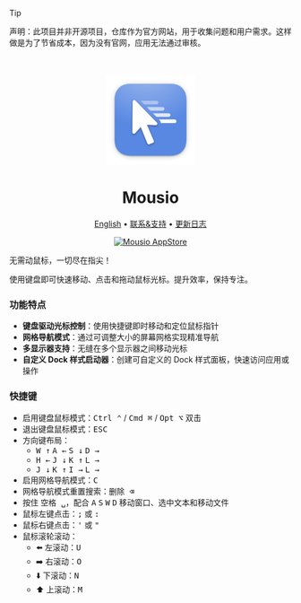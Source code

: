 <!--idoc:ignore:start-->
> [!TIP]
> 声明：此项目并非开源项目，仓库作为官方网站，用于收集问题和用户需求。这样做是为了节省成本，因为没有官网，应用无法通过审核。
<!--idoc:ignore:end-->

<div align="center">
  <br />
  <br />
  <img src="./assets/logo.png" width="160" height="160">
  <h1>
    Mousio
  </h1>
  <!--rehype:style=border: 0;-->
  <p>
    <a href="./README.md">English</a> • 
    <a target="_blank" href="https://github.com/jaywcjlove/mousio/issues/new?template=bug_report_cn.yml">联系&支持</a> • 
    <a href="./CHANGELOG.zh.md">更新日志</a>
  </p>
  <p>
    <a target="_blank" href="https://apps.apple.com/app/Mousio/6746747327" title="Mousio for macOS">
      <img alt="Mousio AppStore" src="https://jaywcjlove.github.io/sb/download/macos.svg" height="51">
    </a>
  </p>
</div>

无需动鼠标，一切尽在指尖！

使用键盘即可快速移动、点击和拖动鼠标光标。提升效率，保持专注。

### 功能特点

- **键盘驱动光标控制**：使用快捷键即时移动和定位鼠标指针  
- **网格导航模式**：通过可调整大小的屏幕网格实现精准导航  
- **多显示器支持**：无缝在多个显示器之间移动光标  
- **自定义 Dock 样式启动器**：创建可自定义的 Dock 样式面板，快速访问应用或操作  

### 快捷键

- 启用键盘鼠标模式：<kbd>Ctrl ⌃</kbd> / <kbd>Cmd ⌘</kbd> / <kbd>Opt ⌥</kbd> 双击
- 退出键盘鼠标模式：<kbd>ESC</kbd>
- 方向键布局：
  - <kbd>W ↑</kbd> <kbd>A ←</kbd> <kbd>S ↓</kbd> <kbd>D →</kbd>
  - <kbd>H ←</kbd> <kbd>J ↓</kbd> <kbd>K ↑</kbd> <kbd>L →</kbd>
  - <kbd>J ↓</kbd> <kbd>K ↑</kbd> <kbd>I →</kbd> <kbd>L →</kbd>
- 启用网格导航模式：<kbd>C</kbd>
- 网格导航模式重置搜索：<kbd>删除 ⌫</kbd>
- 按住 <kbd>空格 ␣</kbd>，配合 <kbd>A</kbd> <kbd>S</kbd> <kbd>W</kbd> <kbd>D</kbd> 移动窗口、选中文本和移动文件
- 鼠标左键点击：<kbd>;</kbd> 或 <kbd>:</kbd>
- 鼠标右键点击：<kbd>'</kbd> 或 <kbd>"</kbd>
- 鼠标滚轮滚动：
  - ⬅️ 左滚动：<kbd>U</kbd>
  - ➡️ 右滚动：<kbd>O</kbd>
  - ⬇️ 下滚动：<kbd>N</kbd>
  - ⬆️ 上滚动：<kbd>M</kbd>